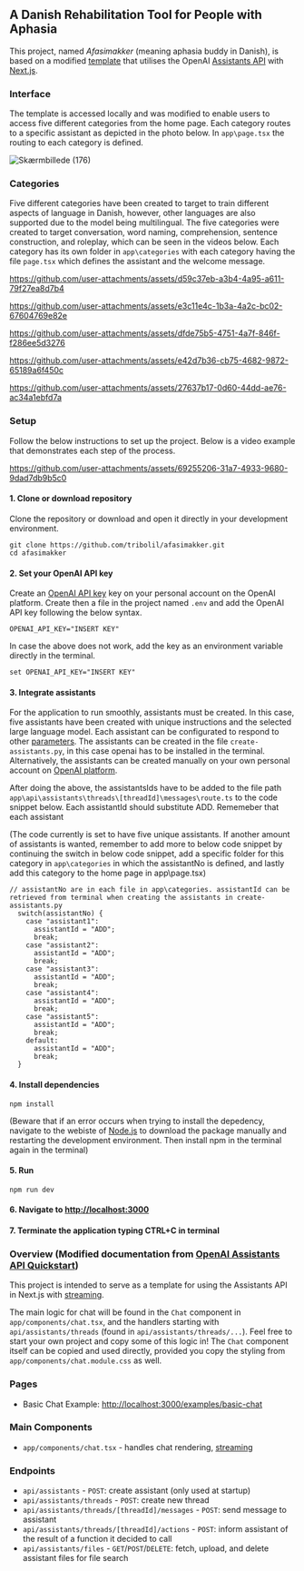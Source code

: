 ## A Danish Rehabilitation Tool for People with Aphasia <br/>
This project, named _Afasimakker_ (meaning aphasia buddy in Danish), is based on a modified [template](https://github.com/openai/openai-assistants-quickstart) that utilises the OpenAI [Assistants API](https://platform.openai.com/docs/assistants/overview) with [Next.js](https://nextjs.org/docs). 

### Interface
The template is accessed locally and was modified to enable users to access five different categories from the home page. Each category routes to a specific assistant as depicted in the photo below. In `app\page.tsx` the routing to each category is defined.

![Skærmbillede (176)](https://github.com/user-attachments/assets/34bee224-e725-43f7-94b9-4fd3da91bdbd)

### Categories
Five different categories have been created to target to train different aspects of language in Danish, however, other languages are also supported due to the model being multilingual. The five categories were created to target conversation, word naming, comprehension, sentence construction, and roleplay, which can be seen in the videos below. Each category has its own folder in `app\categories` with each category having the file `page.tsx` which defines the assistant and the welcome message.

https://github.com/user-attachments/assets/d59c37eb-a3b4-4a95-a611-79f27ea8d7b4


https://github.com/user-attachments/assets/e3c11e4c-1b3a-4a2c-bc02-67604769e82e


https://github.com/user-attachments/assets/dfde75b5-4751-4a7f-846f-f286ee5d3276


https://github.com/user-attachments/assets/e42d7b36-cb75-4682-9872-65189a6f450c


https://github.com/user-attachments/assets/27637b17-0d60-44dd-ae76-ac34a1ebfd7a

### Setup
Follow the below instructions to set up the project. Below is a video example that demonstrates each step of the process.

https://github.com/user-attachments/assets/69255206-31a7-4933-9680-9dad7db9b5c0


#### 1. Clone or download repository 
Clone the repository or download and open it directly in your development environment. 
```shell
git clone https://github.com/tribolil/afasimakker.git
cd afasimakker
```
#### 2. Set your OpenAI API key
Create an [OpenAI API key](https://platform.openai.com/api-keys) key on your personal account on the OpenAI platform. Create then a file in the project named `.env` and add the OpenAI API key following the below syntax. 

```shell
OPENAI_API_KEY="INSERT KEY"
```

In case the above does not work, add the key as an environment variable directly in the terminal.
```shell
set OPENAI_API_KEY="INSERT KEY"
```

#### 3. Integrate assistants
For the application to run smoothly, assistants must be created. In this case, five assistants have been created with unique instructions and the selected large language model. Each assistant can be configurated to respond to other [parameters](https://platform.openai.com/docs/assistants/quickstart/step-1-create-an-assistant). The assistants can be created in the file `create-assistants.py`, in this case openai has to be installed in the terminal. Alternatively, the assistants can be created manually on your own personal account on [OpenAI platform](https://platform.openai.com/playground/assistants). 

After doing the above, the assistantsIds have to be added to the file path `app\api\assistants\threads\[threadId]\messages\route.ts` to the code snippet below. Each assistantId should substitute ADD. Rememeber that each assistant 

(The code currently is set to have five unique assistants. If another amount of assistants is wanted, remember to add more to below code snippet by continuing the switch in below code snippet, add a specific folder for this category in `app\categories` in which the assistantNo is defined, and lastly add this category to the home page in app\page.tsx) 

```shell
// assistantNo are in each file in app\categories. assistantId can be retrieved from terminal when creating the assistants in create-assistants.py
  switch(assistantNo) {
    case "assistant1":
      assistantId = "ADD";
      break;
    case "assistant2":
      assistantId = "ADD";
      break;
    case "assistant3":
      assistantId = "ADD";
      break;
    case "assistant4":
      assistantId = "ADD";
      break;
    case "assistant5":
      assistantId = "ADD";
      break;
    default:
      assistantId = "ADD";
      break;
  }
```

#### 4. Install dependencies

```shell
npm install
```

(Beware that if an error occurs when trying to install the depedency, navigate to the webiste of [Node.js](https://nodejs.org/en) to download the package manually and restarting the development environment. Then install npm in the terminal again in the terminal)

#### 5. Run

```shell
npm run dev
```

#### 6. Navigate to [http://localhost:3000](http://localhost:3000)

#### 7. Terminate the application typing CTRL+C in terminal

### Overview (Modified documentation from [OpenAI Assistants API Quickstart](https://github.com/openai/openai-assistants-quickstart/))

This project is intended to serve as a template for using the Assistants API in Next.js with [streaming](https://platform.openai.com/docs/assistants/overview/step-4-create-a-run). 

The main logic for chat will be found in the `Chat` component in `app/components/chat.tsx`, and the handlers starting with `api/assistants/threads` (found in `api/assistants/threads/...`). Feel free to start your own project and copy some of this logic in! The `Chat` component itself can be copied and used directly, provided you copy the styling from `app/components/chat.module.css` as well.

### Pages

- Basic Chat Example: [http://localhost:3000/examples/basic-chat](http://localhost:3000/examples/basic-chat)

### Main Components

- `app/components/chat.tsx` - handles chat rendering, [streaming](https://platform.openai.com/docs/assistants/overview?context=with-streaming)

### Endpoints

- `api/assistants` - `POST`: create assistant (only used at startup)
- `api/assistants/threads` - `POST`: create new thread
- `api/assistants/threads/[threadId]/messages` - `POST`: send message to assistant
- `api/assistants/threads/[threadId]/actions` - `POST`: inform assistant of the result of a function it decided to call
- `api/assistants/files` - `GET`/`POST`/`DELETE`: fetch, upload, and delete assistant files for file search
